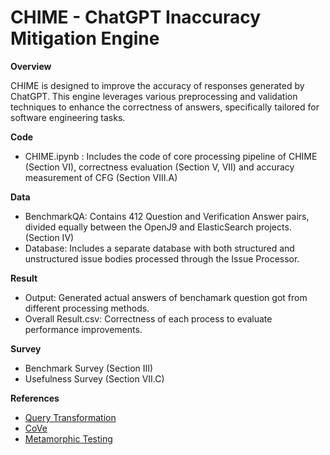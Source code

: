 # CHIME - ChatGPT Inaccuracy Mitigation Engine

**Overview**

CHIME is designed to improve the accuracy of responses generated by ChatGPT. This engine leverages various preprocessing and validation techniques to enhance the correctness of answers, specifically tailored for software engineering tasks.

**Code**
* CHIME.ipynb : Includes the code of core processing pipeline of CHIME (Section VI), correctness evaluation (Section V, VII) and accuracy measurement of CFG (Section VIII.A)

**Data**
* BenchmarkQA: Contains 412 Question and Verification Answer pairs, divided equally between the OpenJ9 and ElasticSearch projects. (Section IV)
* Database: Includes a separate database with both structured and unstructured issue bodies processed through the Issue Processor.

**Result**
* Output: Generated actual answers of benchamark question got from different processing methods.
* Overall Result.csv: Correctness of each process to evaluate performance improvements.

**Survey**
* Benchmark Survey (Section III)
* Usefulness Survey (Section VII.C)

**References**
* [Query Transformation](https://github.com/langchain-ai/langchain/blob/master/cookbook/stepback-qa.ipynb?ref=blog.langchain.dev)
* [CoVe](https://medium.com/@james.li/a-langchain-implementation-of-chain-of-verification-cove-to-reduce-hallucination-0a8fa2929b2a)
* [Metamorphic Testing](https://kclpure.kcl.ac.uk/ws/portalfiles/portal/180511524/QAQA.pdf)
  

